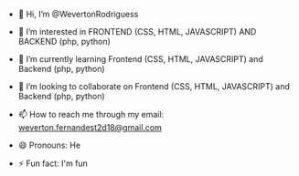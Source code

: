 - 👋 Hi, I’m @WevertonRodriguess
- 👀 I’m interested in FRONTEND (CSS, HTML, JAVASCRIPT) AND BACKEND (php, python)
- 🌱 I’m currently learning Frontend (CSS, HTML, JAVASCRIPT) and Backend (php, python)
- 💞️ I’m looking to collaborate on Frontend (CSS, HTML, JAVASCRIPT) and Backend (php, python)
- 📫 How to reach me through my email: weverton.fernandest2d18@gmail.com

- 😄 Pronouns: He
- ⚡ Fun fact: I'm fun 

<!---
WevertonRodriguess/WevertonRodriguess is a ✨ special ✨ repository because its `README.md` (this file) appears on your GitHub profile.
You can click the Preview link to take a look at your changes.
--->
